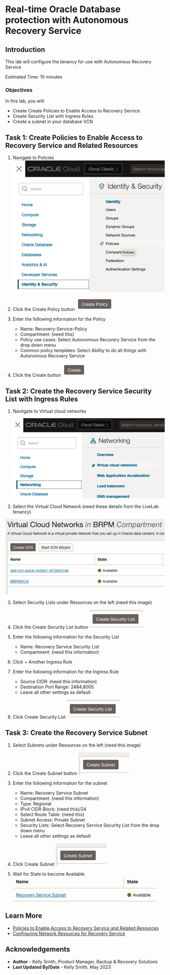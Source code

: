 # Real-time Oracle Database protection with Autonomous Recovery Service

## Introduction

This lab will configure the tenancy for use with Autonomous Recovery Service

Estimated Time: 10 minutes

### Objectives

In this lab, you will:
* Create Create Policies to Enable Access to Recovery Service
* Create Security List with Ingress Rules
* Create a subnet in your database VCN

## Task 1: Create Policies to Enable Access to Recovery Service and Related Resources

1. Navigate to Policies
    ![OCI menu to policies](images/ham_policies.png)

2. Click the Create Policy button
    ![Button to create a new OCI policy](images/create_policy_button.png)

3. Enter the following information for the Policy
    * Name: Recovery-Service-Policy
    * Compartment: (need this)
    * Policy use cases: Select Autonomous Recovery Service from the drop down menu
    * Common policy templates: Select Ability to do all things with Autonomous Recovery Service

4. Click the Create button
    ![Button to complete the policy creation](images/create_button.png)

## Task 2: Create the Recovery Service Security List with Ingress Rules

1. Navitgate to Virtual cloud networks

	![OCI menu to Network VCN](images/ham_network_vcn.png)

2. Select the Virtual Cloud Network (need these details from the LiveLab tenancy)

  ![Dialog which shows the VCNs](images/vcn_detail.png)

3. Select Security Lists under Resources on the left (need this image)

4. Click the Create Security List button
    ![Button to create a security list](images/create_security_list_button.png)

5. Enter the following information for the Security List
    * Name:  Recovery Service Security List
    * Compartment:  (need this information)

6. Click + Another Ingress Rule

7. Enter the following information for the Ingress Rule
    * Source CIDR: (need this information)
    * Destination Port Range: 2484,8005
    * Leave all other settings as default

8. Click Create Security List
    ![Button to complete the security list creation](images/create_security_list_button.png)

## Task 3: Create the Recovery Service Subnet
    
1. Select Subnets under Resources on the left (need this image)

2. Click the Create Subnet button
  ![Button to create a new subnet](images/create_subnet_button.png)

3. Enter the following information for the subnet
    * Name:  Recovery Service Subnet
    * Compartment:  (need this information)
    * Type: Regional
    * IPv4 CIDR Block:  (need this)/24
    * Select Route Table:  (need this)
    * Subnet Access: Private Subnet
    * Security Lists: Select Recovery Service Security List from the drop down menu
    * Leave all other settings as default

4. Click Create Subnet
    ![Button to complete the subnet creation](images/create_subnet_button.png)

5. Wait for State to become Available
    ![Subnet Status](images/subnet_available.png)

## Learn More

* [Policies to Enable Access to Recovery Service and Related Resources](https://docs.oracle.com/en/cloud/paas/recovery-service/dbrsu/recovery-service-permissions.html#GUID-867093E8-DBC2-4FD1-9002-5A5722749F9E)
* [Configuring Network Resources for Recovery Service](https://docs.oracle.com/en/cloud/paas/recovery-service/dbrsu/recovery-service-network.html#GUID-1D4A9C7A-41D6-46A6-A401-E5381FA04548)

## Acknowledgements
* **Author** - Kelly Smith, Product Manager, Backup & Recovery Solutions
* **Last Updated By/Date** - Kelly Smith, May 2023
